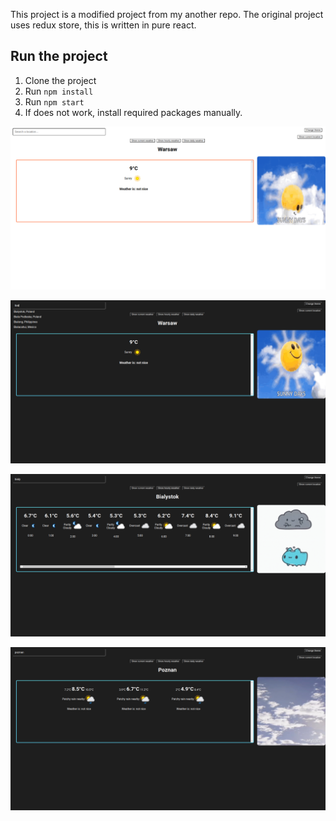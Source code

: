 This project is a modified project from my another repo.
The original project uses redux store, this is written in pure react.

## Run the project
1. Clone the project
2. Run `npm install`
3. Run `npm start`
4. If does not work, install required packages manually.

![Screenshot](./pngs/wwa1.png)

![Screenshot](./pngs/ww2.png)

![Screenshot](./pngs/bial.png)

![Screenshot](./pngs/poz.png)